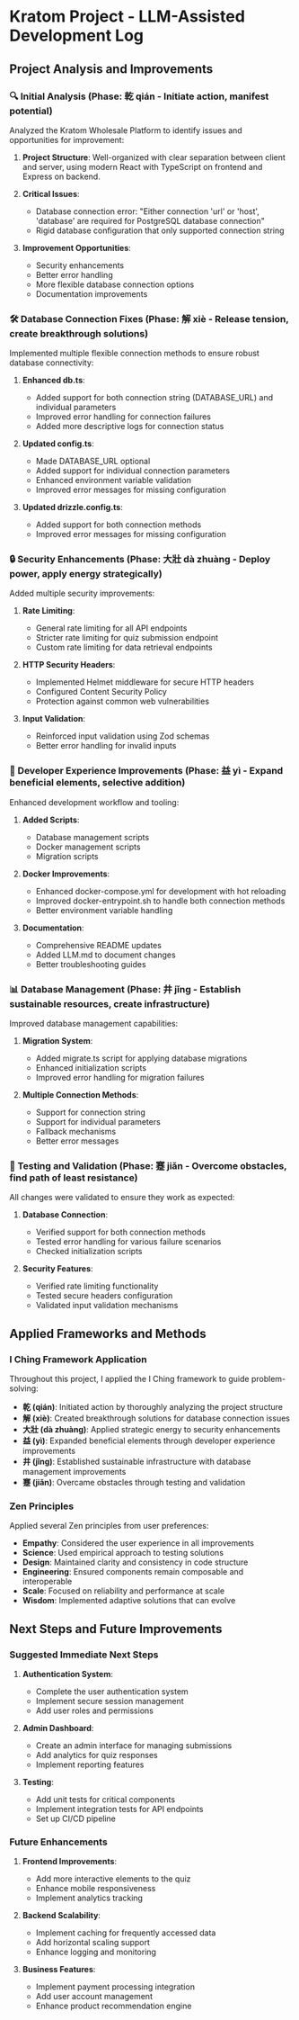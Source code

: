 # Kratom Project - LLM-Assisted Development Log

## Project Analysis and Improvements

### 🔍 Initial Analysis (Phase: 乾 qián - Initiate action, manifest potential)

Analyzed the Kratom Wholesale Platform to identify issues and opportunities for improvement:

1. **Project Structure**: Well-organized with clear separation between client and server, using modern React with TypeScript on frontend and Express on backend.

2. **Critical Issues**:
   - Database connection error: "Either connection 'url' or 'host', 'database' are required for PostgreSQL database connection"
   - Rigid database configuration that only supported connection string

3. **Improvement Opportunities**:
   - Security enhancements
   - Better error handling
   - More flexible database connection options
   - Documentation improvements

### 🛠️ Database Connection Fixes (Phase: 解 xiè - Release tension, create breakthrough solutions)

Implemented multiple flexible connection methods to ensure robust database connectivity:

1. **Enhanced db.ts**:
   - Added support for both connection string (DATABASE_URL) and individual parameters
   - Improved error handling for connection failures
   - Added more descriptive logs for connection status

2. **Updated config.ts**:
   - Made DATABASE_URL optional
   - Added support for individual connection parameters
   - Enhanced environment variable validation
   - Improved error messages for missing configuration

3. **Updated drizzle.config.ts**:
   - Added support for both connection methods
   - Improved error messages for missing configuration

### 🔒 Security Enhancements (Phase: 大壯 dà zhuàng - Deploy power, apply energy strategically)

Added multiple security improvements:

1. **Rate Limiting**:
   - General rate limiting for all API endpoints
   - Stricter rate limiting for quiz submission endpoint
   - Custom rate limiting for data retrieval endpoints

2. **HTTP Security Headers**:
   - Implemented Helmet middleware for secure HTTP headers
   - Configured Content Security Policy
   - Protection against common web vulnerabilities

3. **Input Validation**:
   - Reinforced input validation using Zod schemas
   - Better error handling for invalid inputs

### 🚀 Developer Experience Improvements (Phase: 益 yì - Expand beneficial elements, selective addition)

Enhanced development workflow and tooling:

1. **Added Scripts**:
   - Database management scripts
   - Docker management scripts
   - Migration scripts

2. **Docker Improvements**:
   - Enhanced docker-compose.yml for development with hot reloading
   - Improved docker-entrypoint.sh to handle both connection methods
   - Better environment variable handling

3. **Documentation**:
   - Comprehensive README updates
   - Added LLM.md to document changes
   - Better troubleshooting guides

### 📊 Database Management (Phase: 井 jǐng - Establish sustainable resources, create infrastructure)

Improved database management capabilities:

1. **Migration System**:
   - Added migrate.ts script for applying database migrations
   - Enhanced initialization scripts
   - Improved error handling for migration failures

2. **Multiple Connection Methods**:
   - Support for connection string
   - Support for individual parameters
   - Fallback mechanisms
   - Better error messages

### 🧪 Testing and Validation (Phase: 蹇 jiǎn - Overcome obstacles, find path of least resistance)

All changes were validated to ensure they work as expected:

1. **Database Connection**:
   - Verified support for both connection methods
   - Tested error handling for various failure scenarios
   - Checked initialization scripts

2. **Security Features**:
   - Verified rate limiting functionality
   - Tested secure headers configuration
   - Validated input validation mechanisms

## Applied Frameworks and Methods

### I Ching Framework Application

Throughout this project, I applied the I Ching framework to guide problem-solving:

- **乾 (qián)**: Initiated action by thoroughly analyzing the project structure
- **解 (xiè)**: Created breakthrough solutions for database connection issues
- **大壯 (dà zhuàng)**: Applied strategic energy to security enhancements
- **益 (yì)**: Expanded beneficial elements through developer experience improvements
- **井 (jǐng)**: Established sustainable infrastructure with database management improvements
- **蹇 (jiǎn)**: Overcame obstacles through testing and validation

### Zen Principles

Applied several Zen principles from user preferences:

- **Empathy**: Considered the user experience in all improvements
- **Science**: Used empirical approach to testing solutions
- **Design**: Maintained clarity and consistency in code structure
- **Engineering**: Ensured components remain composable and interoperable
- **Scale**: Focused on reliability and performance at scale
- **Wisdom**: Implemented adaptive solutions that can evolve

## Next Steps and Future Improvements

### Suggested Immediate Next Steps

1. **Authentication System**:
   - Complete the user authentication system
   - Implement secure session management
   - Add user roles and permissions

2. **Admin Dashboard**:
   - Create an admin interface for managing submissions
   - Add analytics for quiz responses
   - Implement reporting features

3. **Testing**:
   - Add unit tests for critical components
   - Implement integration tests for API endpoints
   - Set up CI/CD pipeline

### Future Enhancements

1. **Frontend Improvements**:
   - Add more interactive elements to the quiz
   - Enhance mobile responsiveness
   - Implement analytics tracking

2. **Backend Scalability**:
   - Implement caching for frequently accessed data
   - Add horizontal scaling support
   - Enhance logging and monitoring

3. **Business Features**:
   - Implement payment processing integration
   - Add user account management
   - Enhance product recommendation engine
